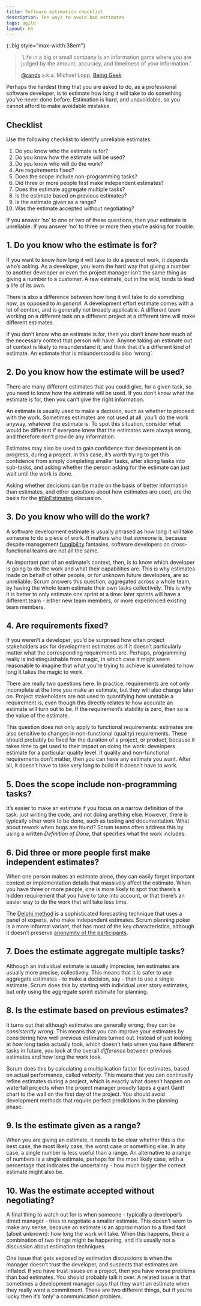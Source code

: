 ```yaml
---
title: Software estimation checklist
description: Ten ways to avoid bad estimates
tags: agile
layout: hh
---
```


{:.big style="max-width:38em"}
> ‘Life in a big or small company is an information game where you are judged by the amount, accuracy, and timeliness of your information.’
> 
> [@rands](https://twitter.com/rands) a.k.a. Michael Lopp, [Being Geek](http://beinggeek.com)

Perhaps the hardest thing that you are asked to do, as a professional software developer, is to estimate how long it will take to do something you’ve never done before. Estimation is hard, and unavoidable, so you cannot afford to make avoidable mistakes. 

## Checklist

Use the following checklist to identify unreliable estimates.

1. Do you know who the estimate is for?
2. Do you know how the estimate will be used?
3. Do you know who will do the work?
4. Are requirements fixed?
5. Does the scope include non-programming tasks?
6. Did three or more people first make independent estimates?
7. Does the estimate aggregate multiple tasks?
8. Is the estimate based on previous estimates?
9. Is the estimate given as a range?
10. Was the estimate accepted without negotiating?

If you answer ‘no’ to one or two of these questions, then your estimate is unreliable. If you answer ‘no’ to three or more then you’re asking for trouble.


## 1. Do you know who the estimate is for?

If you want to know how long it will take to do a piece of work, it depends who’s asking. As a developer, you learn the hard way that giving a number to another developer or even the project manager isn’t the same thing as giving a number to a customer. A raw estimate, out in the wild, tends to lead a life of its own.

There is also a difference between how long it will take to do something _now_, as opposed to _in general_. A development effort estimate comes with a lot of context, and is generally not broadly applicable. A different team working on a different task on a different project at a different time will make different estimates.

If you don’t know who an estimate is for, then you don’t know how much of the necessary context that person will have. Anyone taking an estimate out of context is likely to misunderstand it, and think that it’s a different kind of estimate. An estimate that is misunderstood is also ‘wrong’.


## 2. Do you know how the estimate will be used?

There are many different estimates that you could give, for a given task, so you need to know how the estimate will be used. If you don’t know what the estimate is for, then you can’t give the right information.

An estimate is usually used to make a decision, such as whether to proceed with the work. Sometimes estimates are not used at all: you’ll do the work anyway, whatever the estimate is. To spot this situation, consider what would be different if everyone knew that the estimates were always wrong, and therefore don’t provide any information.

Estimates may also be used to gain confidence that development is on progress, during a project. In this case, it’s worth trying to get this confidence from simply completing smaller tasks, after slicing tasks into sub-tasks, and asking whether the person asking for the estimate can just wait until the work is done.

Asking whether decisions can be made on the basis of better information than estimates, and other questions about how estimates are used, are the basis for the [#NoEstimates](http://noestimates.org/blog/) discussion.


## 3. Do you know who will do the work?

A software development estimate is usually phrased as how long it will take someone to do a piece of work. It matters who that _someone_ is, because despite management 
[fungibility](http://en.wikipedia.org/wiki/Fungibility) fantasies, software developers on cross-functional teams are not all the same.

An important part of an estimate’s context, then, is to know which developer is going to do the work and what their capabilities are. This is why estimates made on behalf of other people, or for unknown future developers, are so unreliable. Scrum answers this question, aggregated across a whole team, by having the whole team estimate their own tasks collectively. This is why it is better to only estimate one sprint at a time: later sprints will have a different team - either new team members, or more experienced existing team members.


## 4. Are requirements fixed?

If you weren’t a developer, you’d be surprised how often project stakeholders ask for development estimates as if it doesn’t particularly matter what the corresponding requirements are. Perhaps, programming really is indistinguishable from magic, in which case it might seem reasonable to imagine that what you’re trying to achieve is unrelated to how long it takes the magic to work.

There are really two questions here. In practice, requirements are not only incomplete at the time you make an estimate, but they will also change later on. Project stakeholders are not used to quantifying how unstable a requirement is, even though this directly relates to how accurate an estimate will turn out to be. If the requirement’s stability is zero, then so is the value of the estimate.

This question does not only apply to functional requirements: estimates are also sensitive to changes in non-functional (quality) requirements. These should probably be fixed for the duration of a project, or product, because it takes time to get used to their impact on doing the work: developers estimate for a particular quality level. If quality and non-functional requirements don’t matter, then you can have any estimate you want. After all, it doesn’t have to take very long to build if it doesn’t have to work.


## 5. Does the scope include non-programming tasks?

It’s easier to make an estimate if you focus on a narrow definition of the task: just writing the code, and not doing anything else. However, there is typically other work to be done, such as testing and documentation. What about rework when bugs are found? Scrum teams often address this by using a written _Definition of Done_, that specifies what the work includes. 


## 6. Did three or more people first make independent estimates?

When one person makes an estimate alone, they can easily forget important context or implementation details that massively affect the estimate. When you have three or more people, one is more likely to spot that there’s a hidden requirement that you have to take into account, or that there’s an easier way to do the work that will take less time.

The [Delphi method](http://en.wikipedia.org/wiki/Delphi_method) is a sophisticated forecasting technique that uses a panel of experts, who make independent estimates. Scrum planning poker is a more informal variant, that has most of the key characteristics, although it doesn’t preserve 
[anonymity of the participants](http://en.wikipedia.org/wiki/Delphi_method#Anonymity_of_the_participants).


## 7. Does the estimate aggregate multiple tasks?

Although an individual estimate is usually imprecise, ten estimates are usually more precise, collectively. This means that it is safer to use aggregate estimates - to make a decision, say - than to use a single estimate. Scrum does this by starting with individual user story estimates, but only using the aggregate sprint estimate for planning.

## 8. Is the estimate based on previous estimates?

It turns out that although estimates are generally wrong, they can be _consistently wrong_. This means that you can improve your estimates by considering how well previous estimates turned out. Instead of just looking at how long tasks actually took, which doesn’t help when you have different tasks in future, you look at the overall _difference_ between previous estimates and how long the work took.

Scrum does this by calculating a multiplication factor for estimates, based on actual performance, called _velocity_. This means that you can continually refine estimates during a project, which is exactly what doesn’t happen on waterfall projects when the project manager proudly tapes a giant Gantt chart to the wall on the first day of the project. You should avoid development methods that require perfect predictions in the planning phase.


## 9. Is the estimate given as a range?

When you are giving an estimate, it needs to be clear whether this is the best case, the most likely case, the worst case or something else. In any case, a single number is less useful than a range. An alternative to a range of numbers is a single estimate, perhaps for the most likely case, with a percentage that indicates the uncertainty - how much bigger the correct estimate might also be.


## 10. Was the estimate accepted without negotiating?

A final thing to watch out for is when someone - typically a developer’s direct manager - tries to negotiate a smaller estimate. This doesn’t seem to make any sense, because an estimate is an approximation to a fixed fact (albeit unknown): how long the work will take. When this happens, there a combination of two things might be happening, and it’s usually not a discussion about estimation techniques.

One issue that gets exposed by estimation discussions is when the manager doesn’t trust the developer, and suspects that estimates are inflated. If you have trust issues on a project, then you have worse problems than bad estimates. You should probably talk it over. A related issue is that sometimes a development manager says that they want an estimate when they really want a commitment. These are two different things, but if you’re lucky then it’s ‘only’ a communication problem.
